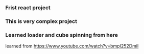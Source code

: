 ### Frist react project

### This is very complex project

### Learned loader and cube spinning from here

learned from https://www.youtube.com/watch?v=bmpI252DmiI
